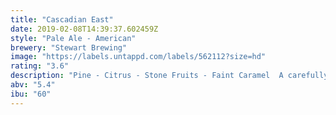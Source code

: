 ```yaml
---
title: "Cascadian East"
date: 2019-02-08T14:39:37.602459Z
style: "Pale Ale - American"
brewery: "Stewart Brewing"
image: "https://labels.untappd.com/labels/562112?size=hd"
rating: "3.6"
description: "Pine - Citrus - Stone Fruits - Faint Caramel  A carefully selected blend of hops from the Cascadia region in the West Coast of North America. Aromas of pine forest, candied orange peel, grapefruit and citrus. Resinous from the bottle, slightly sweeter and very session-able on cask.   Expect a big white head, tongue tingling bitterness and a crisp, dry finish."
abv: "5.4"
ibu: "60"
---
```

